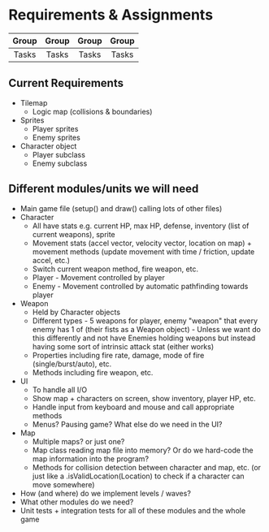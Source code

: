 # Requirements & Assignments

| Group | Group | Group | Group |
| :-: | :-: | :-: | :-: |
| Tasks | Tasks | Tasks | Tasks |



## Current Requirements

- Tilemap
    - Logic map (collisions & boundaries)
- Sprites
    - Player sprites
    - Enemy sprites
- Character object
    - Player subclass
    - Enemy subclass


## Different modules/units we will need

- Main game file (setup() and draw() calling lots of other files)
- Character
    - All have stats e.g. current HP, max HP, defense, inventory (list of current weapons), sprite
    - Movement stats (accel vector, velocity vector, location on map) + movement methods (update movement with time / friction, update accel, etc.)
    - Switch current weapon method, fire weapon, etc.
    - Player
          - Movement controlled by player
    - Enemy
          - Movement controlled by automatic pathfinding towards player
- Weapon
  - Held by Character objects
  - Different types - 5 weapons for player, enemy "weapon" that every enemy has 1 of (their fists as a Weapon object)
        - Unless we want do this differently and not have Enemies holding weapons but instead having some sort of intrinsic attack stat (either works)
  - Properties including fire rate, damage, mode of fire (single/burst/auto), etc.
  - Methods including fire weapon, etc.
- UI
  - To handle all I/O
  - Show map + characters on screen, show inventory, player HP, etc.
  - Handle input from keyboard and mouse and call appropriate methods
  - Menus? Pausing game? What else do we need in the UI?
- Map
  - Multiple maps? or just one?
  - Map class reading map file into memory? Or do we hard-code the map information into the program?
  - Methods for collision detection between character and map, etc. (or just like a .isValidLocation(Location) to check if a character can move somewhere)
- How (and where) do we implement levels / waves?
- What other modules do we need?
- Unit tests + integration tests for all of these modules and the whole game
